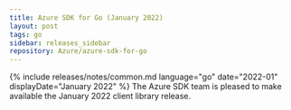 ```yaml
---
title: Azure SDK for Go (January 2022)
layout: post
tags: go
sidebar: releases_sidebar
repository: Azure/azure-sdk-for-go
---
```

{% include releases/notes/common.md language="go" date="2022-01" displayDate="January 2022" %}
The Azure SDK team is pleased to make available the January 2022 client library release.